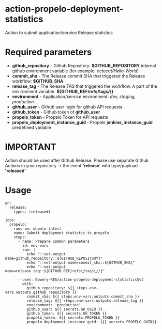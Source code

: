 # action-propelo-deployment-statistics
Action to submit application/service Release statistics

# Required parameters
- **github_repository** - Github Repository: **$GITHUB_REPOSITORY** internal github environment variable (for example: _octocat/Hello-World_)
- **commit_sha** - The Release commit SHA that triggered the Release workflow: **$GITHUB_SHA**
- **release_tag** - The Release TAG that triggered the workflow. A part of the environment variable: **${GITHUB_REF/refs\/tags\//}**
- **environment** - Application/service environment: _dev, staging, production_
- **github_user** - Github user login for github API requests
- **github_token** - Github token of **github_user**
- **propelo_token** - Propelo Token for API requests
- **propelo_deployment_instance_guid** - Propelo **jenkins_instance_guid** predefined variable

# IMPORTANT
Action should be used after Github Release. Please use separate Github Actions in your repository -> the event **'release'** with type/payload **'released'**

# Usage
```
on:
  release:
    types: [released]

jobs:
  propelo:
    runs-on: ubuntu-latest
    name: Submit deployment statistic to propelo
    steps:
      - name: Prepare common parameters
        id: env-vars
        run: |
          echo "::set-output name=github_repository::${GITHUB_REPOSITORY}"
          echo "::set-output name=commit_sha::${GITHUB_SHA}"
          echo "::set-output name=release_tag::${GITHUB_REF/refs\/tags\//}"
      
      - uses: Bowery-RES/action-propelo-deployment-statistics@v2
        with:
          github_repository: ${{ steps.env-vars.outputs.github_repository }}
          commit_sha: ${{ steps.env-vars.outputs.commit_sha }}
          release_tag: ${{ steps.env-vars.outputs.release_tag }}
          environment: 'production'
          github_user: ${{ secrets.GH_USER }}
          github_token: ${{ secrets.GH_TOKEN }}
          propelo_token: ${{ secrets.PROPELO_TOKEN }}
          propelo_deployment_instance_guid: ${{ secrets.PROPELO_GUID}}
```